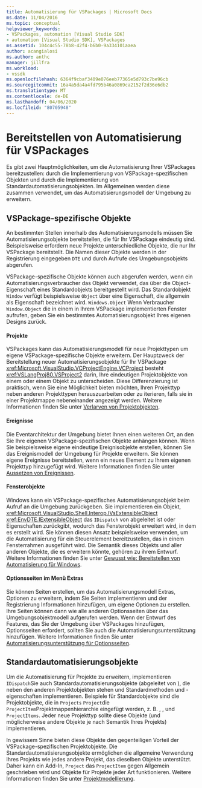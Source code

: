 ```yaml
---
title: Automatisierung für VSPackages | Microsoft Docs
ms.date: 11/04/2016
ms.topic: conceptual
helpviewer_keywords:
- VSPackages, automation [Visual Studio SDK]
- automation [Visual Studio SDK], VSPackages
ms.assetid: 104c4c55-78b8-42f4-b6b0-9a334101aaea
author: acangialosi
ms.author: anthc
manager: jillfra
ms.workload:
- vssdk
ms.openlocfilehash: 6364f9cbaf3409e076eeb77365e5d793c7be96cb
ms.sourcegitcommit: 16a4a5da4a4fd795b46a0869ca2152f2d36e6db2
ms.translationtype: MT
ms.contentlocale: de-DE
ms.lasthandoff: 04/06/2020
ms.locfileid: "80705948"
---
```

# <a name="providing-automation-for-vspackages"></a>Bereitstellen von Automatisierung für VSPackages
Es gibt zwei Hauptmöglichkeiten, um die Automatisierung Ihrer VSPackages bereitzustellen: durch die Implementierung von VSPackage-spezifischen Objekten und durch die Implementierung von Standardautomatisierungsobjekten. Im Allgemeinen werden diese zusammen verwendet, um das Automatisierungsmodell der Umgebung zu erweitern.

## <a name="vspackage-specific-objects"></a>VSPackage-spezifische Objekte
 An bestimmten Stellen innerhalb des Automatisierungsmodells müssen Sie Automatisierungsobjekte bereitstellen, die für Ihr VSPackage eindeutig sind. Beispielsweise erfordern neue Projekte unterschiedliche Objekte, die nur Ihr VSPackage bereitstellt. Die Namen dieser Objekte werden in der Registrierung eingegeben `DTE` und durch Aufrufe des Umgebungsobjekts abgerufen.

 VSPackage-spezifische Objekte können auch abgerufen werden, wenn ein Automatisierungsverbraucher das Objekt verwendet, das über die Object-Eigenschaft eines Standardobjekts bereitgestellt wird. Das Standardobjekt `Window` verfügt beispielsweise `Object` über eine Eigenschaft, die allgemein als Eigenschaft bezeichnet wird. `Windows.Object` Wenn Verbraucher `Window.Object` die in einem in Ihrem VSPackage implementierten Fenster aufrufen, geben Sie ein bestimmtes Automatisierungsobjekt Ihres eigenen Designs zurück.

#### <a name="projects"></a>Projekte
 VSPackages kann das Automatisierungsmodell für neue Projekttypen um eigene VSPackage-spezifische Objekte erweitern. Der Hauptzweck der Bereitstellung neuer Automatisierungsobjekte für Ihr VSPackage <xref:Microsoft.VisualStudio.VCProjectEngine.VCProject> besteht <xref:VSLangProj80.VSProject2> darin, Ihre eindeutigen Projektobjekte von einem oder einem Objekt zu unterscheiden. Diese Differenzierung ist praktisch, wenn Sie eine Möglichkeit bieten möchten, Ihren Projekttyp neben anderen Projekttypen herauszuarbeiten oder zu iterieren, falls sie in einer Projektmappe nebeneinander angezeigt werden. Weitere Informationen finden Sie unter [Verlarven von Projektobjekten](../../extensibility/internals/exposing-project-objects.md).

#### <a name="events"></a>Ereignisse
 Die Eventarchitektur der Umgebung bietet Ihnen einen weiteren Ort, an den Sie Ihre eigenen VSPackage-spezifischen Objekte anhängen können. Wenn Sie beispielsweise eigene eindeutige Ereignisobjekte erstellen, können Sie das Ereignismodell der Umgebung für Projekte erweitern. Sie können eigene Ereignisse bereitstellen, wenn ein neues Element zu Ihrem eigenen Projekttyp hinzugefügt wird. Weitere Informationen finden Sie unter [Aussetzen von Ereignissen](../../extensibility/internals/exposing-events-in-the-visual-studio-sdk.md).

#### <a name="window-objects"></a>Fensterobjekte
 Windows kann ein VSPackage-spezifisches Automatisierungsobjekt beim Aufruf an die Umgebung zurückgeben. Sie implementieren ein Objekt, <xref:Microsoft.VisualStudio.Shell.Interop.IVsExtensibleObject> <xref:EnvDTE.IExtensibleObject> das `IDispatch` von abgeleitet ist oder Eigenschaften zurückgibt, wodurch das Fensterobjekt erweitert wird, in dem es erstellt wird. Sie können diesen Ansatz beispielsweise verwenden, um die Automatisierung für ein Steuerelement bereitzustellen, das in einem Fensterrahmen ausgeführt wird. Die Semantik dieses Objekts und aller anderen Objekte, die es erweitern könnte, gehören zu ihrem Entwurf. Weitere Informationen finden Sie unter [Gewusst wie: Bereitstellen von Automatisierung für Windows](../../extensibility/internals/how-to-provide-automation-for-windows.md).

#### <a name="options-pages-on-the-tools-menu"></a>Optionsseiten im Menü Extras
 Sie können Seiten erstellen, um das Automatisierungsmodell Extras, Optionen zu erweitern, indem Sie Seiten implementieren und der Registrierung Informationen hinzufügen, um eigene Optionen zu erstellen. Ihre Seiten können dann wie alle anderen Optionsseiten über das Umgebungsobjektmodell aufgerufen werden. Wenn der Entwurf des Features, das Sie der Umgebung über VSPackages hinzufügen, Optionsseiten erfordert, sollten Sie auch die Automatisierungsunterstützung hinzufügen. Weitere Informationen finden Sie unter [Automatisierungsunterstützung für Optionsseiten](../../extensibility/internals/automation-support-for-options-pages.md).

## <a name="standard-automation-objects"></a>Standardautomatisierungsobjekte
 Um die Automatisierung für Projekte zu erweitern, implementieren `IDispatch`Sie auch Standardautomatisierungsobjekte (abgeleitet von ), die neben den anderen Projektobjekten stehen und Standardmethoden und -eigenschaften implementieren. Beispiele für Standardobjekte sind die Projektobjekte, die in `Projects` `Project`die `ProjectItem`Projektmappenhierarchie eingefügt werden, z. B. , , und `ProjectItems`. Jeder neue Projekttyp sollte diese Objekte (und möglicherweise andere Objekte je nach Semantik Ihres Projekts) implementieren.

 In gewissem Sinne bieten diese Objekte den gegenteiligen Vorteil der VSPackage-spezifischen Projektobjekte. Die Standardautomatisierungsobjekte ermöglichen die allgemeine Verwendung Ihres Projekts wie jedes andere Projekt, das dieselben Objekte unterstützt. Daher kann ein Add-In, `Project` das `ProjectItem` gegen Allgemein geschrieben wird und Objekte für Projekte jeder Art funktionieren. Weitere Informationen finden Sie unter [Projektmodellierung](../../extensibility/internals/project-modeling.md).
